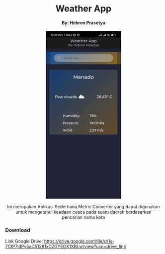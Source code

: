 <h1 align="center"> Weather App </h1>
<h4 align="center"> By: Hebron Prasetya </h4>
<p align="center"><img src="https://github.com/123spontanuhuy/Weather_App-Hebron_Prasetya-IONIC/blob/master/src/assets/weather.gif" height="540"/></p>

<p align="center">Ini merupakan Aplikasi Sederhana Metric Converter yang dapat digunakan untuk mengetahui keadaan cuaca pada suatu daerah berdasarkan pencarian nama kota</p>

### Download
Link Google Drive: https://drive.google.com/file/d/1s-7CtP7ldPv5aC51281xCZGYEGX1XBLw/view?usp=drive_link
